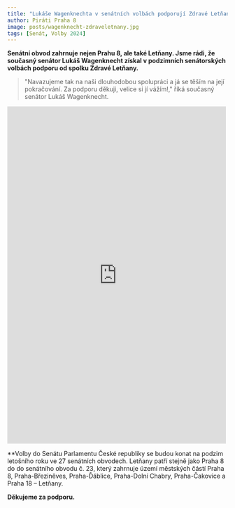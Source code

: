 ```yaml
---
title: "Lukáše Wagenknechta v senátních volbách podporují Zdravé Letňany"
author: Piráti Praha 8
image: posts/wagenknecht-zdraveletnany.jpg
tags: [Senát, Volby 2024]
---
```

**Senátní obvod zahrnuje nejen Prahu 8, ale také Letňany. Jsme rádi, že současný senátor Lukáš Wagenknecht získal v podzimních senátorských volbách podporu od spolku Zdravé Letňany.** 

>"Navazujeme tak na naši dlouhodobou spolupráci a já se těším na její pokračování. Za podporu děkuji, velice si jí vážím!," říká současný senátor Lukáš Wagenknecht.

<iframe src="https://www.facebook.com/plugins/post.php?href=https%3A%2F%2Fwww.facebook.com%2FZdraveLetnany%2Fposts%2Fpfbid028DCUoJTmPubfdZi7GgwZrLkRpXj3RQ9e2wTK4Rjiy5tuGnUwZZjwDEBDd7P7CBEBl&show_text=true&width=500&is_preview=true" width="500" height="769" style="border:none;overflow:hidden" scrolling="no" frameborder="0" allowfullscreen="true" allow="autoplay; clipboard-write; encrypted-media; picture-in-picture; web-share"></iframe>

**Volby do Senátu Parlamentu České republiky se budou konat na podzim letošního roku ve 27 senátních obvodech. Letňany patří stejně jako Praha 8 do do senátního obvodu č. 23, který zahrnuje území městských částí Praha 8, Praha-Březiněves, Praha-Ďáblice, Praha-Dolní Chabry, Praha-Čakovice a Praha 18 – Letňany.

**Děkujeme za podporu.**


